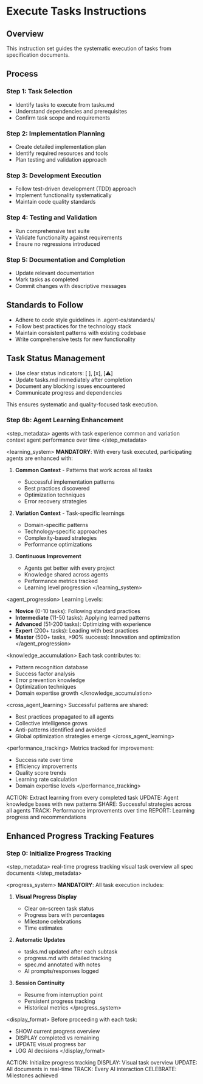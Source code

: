 # Execute Tasks Instructions

## Overview
This instruction set guides the systematic execution of tasks from specification documents.

## Process

### Step 1: Task Selection
- Identify tasks to execute from tasks.md
- Understand dependencies and prerequisites
- Confirm task scope and requirements

### Step 2: Implementation Planning
- Create detailed implementation plan
- Identify required resources and tools
- Plan testing and validation approach

### Step 3: Development Execution
- Follow test-driven development (TDD) approach
- Implement functionality systematically
- Maintain code quality standards

### Step 4: Testing and Validation
- Run comprehensive test suite
- Validate functionality against requirements
- Ensure no regressions introduced

### Step 5: Documentation and Completion
- Update relevant documentation
- Mark tasks as completed
- Commit changes with descriptive messages

## Standards to Follow
- Adhere to code style guidelines in .agent-os/standards/
- Follow best practices for the technology stack
- Maintain consistent patterns with existing codebase
- Write comprehensive tests for new functionality

## Task Status Management
- Use clear status indicators: [ ], [x], [⚠️]
- Update tasks.md immediately after completion
- Document any blocking issues encountered
- Communicate progress and dependencies

This ensures systematic and quality-focused task execution.

<step number="6b" name="agent_learning_enhancement">

### Step 6b: Agent Learning Enhancement

<step_metadata>
  <enhances>agents with task experience</enhances>
  <tracks>common and variation context</tracks>
  <improves>agent performance over time</improves>
</step_metadata>

<learning_system>
  **MANDATORY**: With every task executed, participating agents are enhanced with:
  
  1. **Common Context** - Patterns that work across all tasks
     - Successful implementation patterns
     - Best practices discovered
     - Optimization techniques
     - Error recovery strategies
  
  2. **Variation Context** - Task-specific learnings
     - Domain-specific patterns
     - Technology-specific approaches
     - Complexity-based strategies
     - Performance optimizations
  
  3. **Continuous Improvement**
     - Agents get better with every project
     - Knowledge shared across agents
     - Performance metrics tracked
     - Learning level progression
</learning_system>

<agent_progression>
  Learning Levels:
  - **Novice** (0-10 tasks): Following standard practices
  - **Intermediate** (11-50 tasks): Applying learned patterns
  - **Advanced** (51-200 tasks): Optimizing with experience
  - **Expert** (200+ tasks): Leading with best practices
  - **Master** (500+ tasks, >90% success): Innovation and optimization
</agent_progression>

<knowledge_accumulation>
  Each task contributes to:
  - Pattern recognition database
  - Success factor analysis
  - Error prevention knowledge
  - Optimization techniques
  - Domain expertise growth
</knowledge_accumulation>

<cross_agent_learning>
  Successful patterns are shared:
  - Best practices propagated to all agents
  - Collective intelligence grows
  - Anti-patterns identified and avoided
  - Global optimization strategies emerge
</cross_agent_learning>

<performance_tracking>
  Metrics tracked for improvement:
  - Success rate over time
  - Efficiency improvements
  - Quality score trends
  - Learning rate calculation
  - Domain expertise levels
</performance_tracking>

<instructions>
  ACTION: Extract learning from every completed task
  UPDATE: Agent knowledge bases with new patterns
  SHARE: Successful strategies across all agents
  TRACK: Performance improvements over time
  REPORT: Learning progress and recommendations
</instructions>

</step>

## Enhanced Progress Tracking Features

<step number="0" name="progress_initialization">

### Step 0: Initialize Progress Tracking

<step_metadata>
  <initializes>real-time progress tracking</initializes>
  <displays>visual task overview</displays>
  <updates>all spec documents</updates>
</step_metadata>

<progress_system>
  **MANDATORY**: All task execution includes:
  
  1. **Visual Progress Display**
     - Clear on-screen task status
     - Progress bars with percentages
     - Milestone celebrations
     - Time estimates
  
  2. **Automatic Updates**
     - tasks.md updated after each subtask
     - progress.md with detailed tracking
     - spec.md annotated with notes
     - AI prompts/responses logged
  
  3. **Session Continuity**
     - Resume from interruption point
     - Persistent progress tracking
     - Historical metrics
</progress_system>

<display_format>
  Before proceeding with each task:
  - SHOW current progress overview
  - DISPLAY completed vs remaining
  - UPDATE visual progress bar
  - LOG AI decisions
</display_format>

<instructions>
  ACTION: Initialize progress tracking
  DISPLAY: Visual task overview
  UPDATE: All documents in real-time
  TRACK: Every AI interaction
  CELEBRATE: Milestones achieved
</instructions>

</step>
